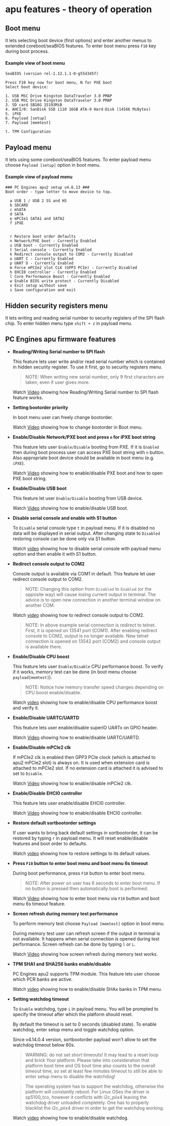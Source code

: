 # apu features - theory of operation

## Boot menu

It lets selecting boot device (first options) and enter another menus to
extended coreboot/seaBIOS features. To enter boot menu press `F10` key during
boot process.

#### Example view of boot menu
```
SeaBIOS (version rel-1.12.1.1-0-g55d345f)

Press F10 key now for boot menu, N for PXE boot
Select boot device:

1. USB MSC Drive Kingston DataTraveler 3.0 PMAP
2. USB MSC Drive Kingston DataTraveler 3.0 PMAP
3. SD card SB16G 15193MiB
4. AHCI/0: SanDisk SSD i110 16GB ATA-9 Hard-Disk (14566 MiBytes)
5. iPXE
6. Payload [setup]
7. Payload [memtest]

t. TPM Configuration
```

## Payload menu

It lets using some coreboot/seaBIOS features. To enter payload menu choose
`Payload [setup]` option in boot menu.

#### Example view of payload menu
```
### PC Engines apu2 setup v4.6.13 ###
Boot order - type letter to move device to top.

  a USB 1 / USB 2 SS and HS
  b SDCARD
  c mSATA
  d SATA
  e mPCIe1 SATA1 and SATA2
  f iPXE


  r Restore boot order defaults
  n Network/PXE boot - Currently Enabled
  u USB boot - Currently Enabled
  t Serial console - Currently Enabled
  k Redirect console output to COM2 - Currently Disabled
  o UART C - Currently Enabled
  p UART D - Currently Enabled
  m Force mPCIe2 slot CLK (GPP3 PCIe) - Currently Disabled
  h EHCI0 controller - Currently Enabled
  l Core Performance Boost - Currently Enabled
  w Enable BIOS write protect - Currently Disabled
  x Exit setup without save
  s Save configuration and exit
```

## Hidden security registers menu

It lets writing and reading serial number to security registers of the SPI flash
chip. To enter hidden menu type `shift + z` in payload menu.

## PC Engines apu firmware features

- **Reading/Writing Serial number to SPI flash**

	This feature lets user write and/or read serial number which is contained in
	hidden security register. To use it first, go to security registers menu.

  >NOTE: When writing new serial number, only 9 first characters are taken, even
  if user gives more.

  Watch [Video](https://asciinema.org/a/241568) showing how Reading/Writing
  Serial number to SPI flash feature works.


- **Setting bootorder priority**

  In boot menu user can freely change bootorder.

  Watch [Video](https://asciinema.org/a/240509) showing how to change bootorder
  in Boot menu.


- **Enable/Disable Network/PXE boot and press `n` for iPXE boot string**

  This feature lets user `Enable/Disable` booting from PXE. If it is `Enabled`
  then during boot process user can access PXE boot string with `n` button. Also
  appropriate boot device should be available in boot menu (e.g. `iPXE`).

  Watch [Video](https://asciinema.org/a/241583) showing how to enable/disable
  PXE boot and how to open PXE boot string.


- **Enable/Disable USB boot**

	This feature let user `Enable/Disable` booting from USB device.

  Watch [Video](https://asciinema.org/a/239796) showing how to enable/disable
  USB boot.


- **Disable serial console and enable with S1 button**

  To `Disable` serial console type `t` in payload menu. If it is disabled no
  data will be displayed in serial output. After changing state to `Disabled`
  restoring console can be done only via S1 button.

  Watch [video](https://asciinema.org/a/240951) showing how to disable serial
  console with payload menu option and then enable it with S1 button.


- **Redirect console output to COM2**

  Console output is available via COM1 in default. This feature let user
  redirect console output to COM2.
  >NOTE: Changing this option from `Disabled` to `Enabled` (or the opposite way)
  will cause losing current output in terminal. The advice is to open new
  connection in another terminal window on another COM.

  Watch [video](https://asciinema.org/a/240926) showing how to redirect console
  output to COM2.
  >NOTE: In above example serial connection is redirect to telnet. First, it is
  opened on 13541 port (COM1). After enabling redirect console to COM2, output
  is no longer available. New telnet connection is opened on 13542 port (COM2)
  and console output is available there.


- **Enable/Disable CPU boost**

  This feature lets user `Enable/Disable` CPU performance boost. To verify if
  it works, memory test can be done (in boot menu choose `payload[memtest]`).

  >NOTE: Notice how memory transfer speed changes depending on CPU boost
  enable/disable.

  Watch [video](https://asciinema.org/a/241571) showing how to enable/disable
  CPU performance boost and verify it.


- **Enable/Disable UARTC/UARTD**

	This feature lets user enable/disable superIO UARTx on GPIO header.

	Watch [Video](https://asciinema.org/a/241576) showing how to enable/disable
	UARTC/UARTD.


- **Enable/Disable mPCIe2 clk**

  If mPCIe2 clk is enabled then GPP3 PCIe clock (which is attached to apu2
  mPCIe2 slot) is always on. It is used when extension card is attached to
  mPCIe2 slot. If no extension card is attached it is advised to set to
  `Disable`.

  Watch [Video](https://asciinema.org/a/239813) showing how to enable/disable
  mPCIe2 clk.


- **Enable/Disable EHCI0 controller**

	This feature lets user enable/disable EHCI0 controller.

	Watch [Video](https://asciinema.org/a/244786) showing how to enable/disable
	EHCI0 controller.


- **Restore default sortbootorder settings**

  If user wants to bring back default settings in sortbootorder, it can be
  restored by typing `r` in payload menu. It will reset enable/disable features
  and boot order to defaults.

  Watch [video](https://asciinema.org/a/240935) showing how to restore settings
  to its default values.


- **Press `F10` button to enter boot menu and boot menu 6s timeout**

	During boot performance, press `F10` button to enter boot menu.

  >NOTE: After power on user has 6 seconds to enter boot menu. If no button is
  pressed then automatically boot is performed.

  Watch [Video](https://asciinema.org/a/240500) showing how to enter boot menu
  via `F10` button and boot menu 6s timeout feature.


- **Screen refresh during memory test performance**

  To perform memory test choose `Payload [memtest]` option in boot menu.

  During memory test user can refresh screen if the output in terminal is not
  available. It happens when serial connection is opened during test
  performance. Screen refresh can be done by typing `l` or `L`.

  Watch [Video](https://asciinema.org/a/241564) showing how screen refresh
  during memory test works.

- **TPM SHA1 and SHA256 banks enable/disable**

  PC Engines apu2 supports TPM module. This feature lets user choose which PCR
  banks are active.

  Watch [video](https://asciinema.org/a/244774) showing how to enable/disable
  SHAx banks in TPM menu.

- **Setting watchdog timeout**

  To `Enable` watchdog, type `i` in payload menu. You will be prompted to
  specify the timeout after which the platform should reset.

  By default the timeout is set to 0 seconds (disabled state). To enable
  watchdog, enter setup menu and toggle watchdog option.

  Since v4.14.0.4 version, sortbootorder payload won't allow to set the watchdog
  timeout below 60s.

  > WARNING: do not set short timeouts! It may lead to a reset loop and brick
  Your platform. Please take into consideration that platform boot time and OS
  boot time also counts to the overall timeout time, so set at least few minutes
  timeout to still be able to enter setup menu to disable the watchdog!

  > The operating system has to support the watchdog, otherwise the platform
  will constantly reboot. For Linux OSes the driver is sp5100_tco, however it
  conflicts with i2c_piix4 leaving the watchdog driver unloaded completely.
  One has to properly blacklist the i2c_piix4 driver in order to get the
  watchdog working.

  Watch [video](https://asciinema.org/a/464131) showing how to enable/disable
  watchdog.
